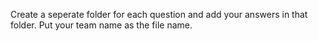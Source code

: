 Create a seperate folder for each question and add your answers in that folder. Put your team name as the file name.
